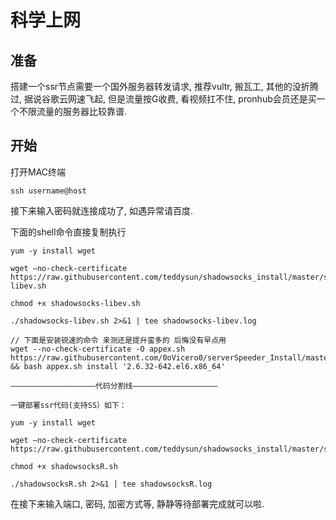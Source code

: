 # 科学上网
## 准备
搭建一个ssr节点需要一个国外服务器转发请求, 推荐vultr, 搬瓦工, 其他的没折腾过, 据说谷歌云网速飞起, 但是流量按G收费, 看视频扛不住, pronhub会员还是买一个不限流量的服务器比较靠谱.

## 开始

打开MAC终端
```shell
ssh username@host
```
接下来输入密码就连接成功了, 如遇异常请百度.

下面的shell命令直接复制执行

```shell
yum -y install wget

wget –no-check-certificate https://raw.githubusercontent.com/teddysun/shadowsocks_install/master/shadowsocks-libev.sh

chmod +x shadowsocks-libev.sh

./shadowsocks-libev.sh 2>&1 | tee shadowsocks-libev.log

// 下面是安装锐速的命令 亲测还是提升蛮多的 后悔没有早点用
wget --no-check-certificate -O appex.sh https://raw.githubusercontent.com/0oVicero0/serverSpeeder_Install/master/appex.sh && bash appex.sh install '2.6.32-642.el6.x86_64'

———————————————————代码分割线———————————————————

一键部署ssr代码(支持SS）如下：

yum -y install wget

wget –no-check-certificate https://raw.githubusercontent.com/teddysun/shadowsocks_install/master/shadowsocksR.sh

chmod +x shadowsocksR.sh

./shadowsocksR.sh 2>&1 | tee shadowsocksR.log
```

在接下来输入端口, 密码, 加密方式等, 静静等待部署完成就可以啦.